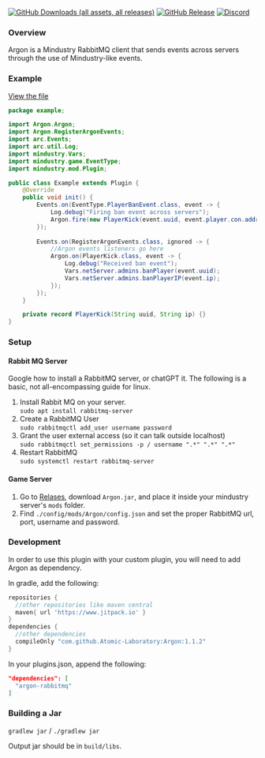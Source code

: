 [![GitHub Downloads (all assets, all releases)](https://img.shields.io/github/downloads/Atomic-Laboratory/Argon/total)](https://github.com/Atomic-Laboratory/Argon/releases/latest)
[![GitHub Release](https://img.shields.io/github/v/release/Atomic-Laboratory/Argon)](https://github.com/Atomic-Laboratory/Argon/releases/latest)
[![Discord](https://img.shields.io/discord/1158888581964779530)](https://discord.gg/U6hGBbT87D)

### Overview
Argon is a Mindustry RabbitMQ client that sends events across servers through the use of Mindustry-like events.

### Example
[View the file](https://github.com/Atomic-Laboratory/Argon/tree/master/src/example/Example.java)
```java
package example;

import Argon.Argon;
import Argon.RegisterArgonEvents;
import arc.Events;
import arc.util.Log;
import mindustry.Vars;
import mindustry.game.EventType;
import mindustry.mod.Plugin;

public class Example extends Plugin {
    @Override
    public void init() {
        Events.on(EventType.PlayerBanEvent.class, event -> {
            Log.debug("Firing ban event across servers");
            Argon.fire(new PlayerKick(event.uuid, event.player.con.address));
        });
        
        Events.on(RegisterArgonEvents.class, ignored -> {
            //Argon events listeners go here
            Argon.on(PlayerKick.class, event -> {
                Log.debug("Received ban event");
                Vars.netServer.admins.banPlayer(event.uuid);
                Vars.netServer.admins.banPlayerIP(event.ip);
            });
        });
    }

    private record PlayerKick(String uuid, String ip) {}
}
```


### Setup

#### Rabbit MQ Server
Google how to install a RabbitMQ server, or chatGPT it. The following is a basic, not all-encompassing guide for linux.
1) Install Rabbit MQ on your server.  
`sudo apt install rabbitmq-server`
2) Create a RabbitMQ User  
`sudo rabbitmqctl add_user username password`
3) Grant the user external access (so it can talk outside localhost)  
`sudo rabbitmqctl set_permissions -p / username ".*" ".*" ".*"`
4) Restart RabbitMQ  
`sudo systemctl restart rabbitmq-server`

#### Game Server
1) Go to [Relases](https://github.com/Atomic-Laboratory/Argon/releases/latest), download `Argon.jar`, and place it inside your mindustry server's `mods` folder.
2) Find `./config/mods/Argon/config.json` and set the proper RabbitMQ url, port, username and password.

### Development
In order to use this plugin with your custom plugin, you will need to add Argon as dependency.

In gradle, add the following:
```groovy
repositories {
  //other repositories like maven central
  maven{ url 'https://www.jitpack.io' }
}
dependencies {
  //other dependencies
  compileOnly "com.github.Atomic-Laboratory:Argon:1.1.2"
}
```
In your plugins.json, append the following:
```json
"dependencies": [
  "argon-rabbitmq"
]
```


### Building a Jar

`gradlew jar` / `./gradlew jar`

Output jar should be in `build/libs`.
